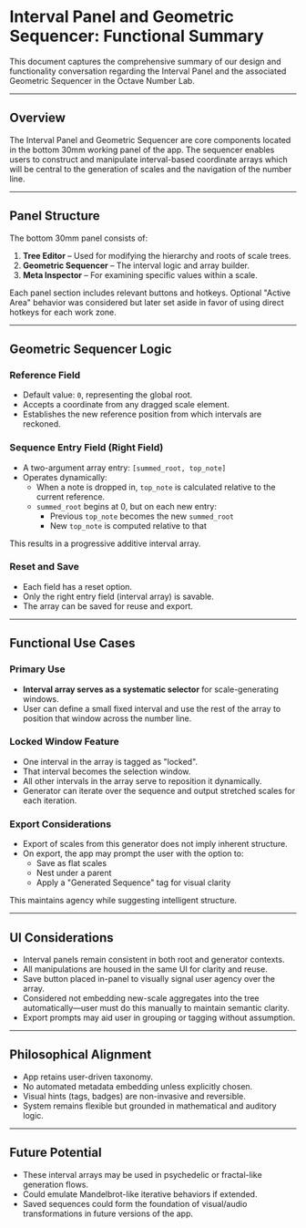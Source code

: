 
# Interval Panel and Geometric Sequencer: Functional Summary

This document captures the comprehensive summary of our design and functionality conversation regarding the Interval Panel and the associated Geometric Sequencer in the Octave Number Lab.

---

## Overview

The Interval Panel and Geometric Sequencer are core components located in the bottom 30mm working panel of the app. The sequencer enables users to construct and manipulate interval-based coordinate arrays which will be central to the generation of scales and the navigation of the number line.

---

## Panel Structure

The bottom 30mm panel consists of:
1. **Tree Editor** – Used for modifying the hierarchy and roots of scale trees.
2. **Geometric Sequencer** – The interval logic and array builder.
3. **Meta Inspector** – For examining specific values within a scale.

Each panel section includes relevant buttons and hotkeys. Optional "Active Area" behavior was considered but later set aside in favor of using direct hotkeys for each work zone.

---

## Geometric Sequencer Logic

### Reference Field
- Default value: `0`, representing the global root.
- Accepts a coordinate from any dragged scale element.
- Establishes the new reference position from which intervals are reckoned.

### Sequence Entry Field (Right Field)
- A two-argument array entry: `[summed_root, top_note]`
- Operates dynamically:
  - When a note is dropped in, `top_note` is calculated relative to the current reference.
  - `summed_root` begins at 0, but on each new entry:
    - Previous `top_note` becomes the new `summed_root`
    - New `top_note` is computed relative to that

This results in a progressive additive interval array.

### Reset and Save
- Each field has a reset option.
- Only the right entry field (interval array) is savable.
- The array can be saved for reuse and export.

---

## Functional Use Cases

### Primary Use
- **Interval array serves as a systematic selector** for scale-generating windows.
- User can define a small fixed interval and use the rest of the array to position that window across the number line.

### Locked Window Feature
- One interval in the array is tagged as "locked".
- That interval becomes the selection window.
- All other intervals in the array serve to reposition it dynamically.
- Generator can iterate over the sequence and output stretched scales for each iteration.

### Export Considerations
- Export of scales from this generator does not imply inherent structure.
- On export, the app may prompt the user with the option to:
  - Save as flat scales
  - Nest under a parent
  - Apply a "Generated Sequence" tag for visual clarity

This maintains agency while suggesting intelligent structure.

---

## UI Considerations

- Interval panels remain consistent in both root and generator contexts.
- All manipulations are housed in the same UI for clarity and reuse.
- Save button placed in-panel to visually signal user agency over the array.
- Considered not embedding new-scale aggregates into the tree automatically—user must do this manually to maintain semantic clarity.
- Export prompts may aid user in grouping or tagging without assumption.

---

## Philosophical Alignment

- App retains user-driven taxonomy.
- No automated metadata embedding unless explicitly chosen.
- Visual hints (tags, badges) are non-invasive and reversible.
- System remains flexible but grounded in mathematical and auditory logic.

---

## Future Potential

- These interval arrays may be used in psychedelic or fractal-like generation flows.
- Could emulate Mandelbrot-like iterative behaviors if extended.
- Saved sequences could form the foundation of visual/audio transformations in future versions of the app.

